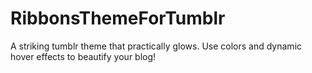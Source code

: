 # RibbonsThemeForTumblr
A striking tumblr theme that practically glows. Use colors and dynamic hover effects to beautify your blog!

